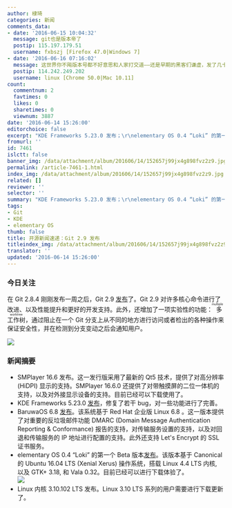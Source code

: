 ```yaml
---
author: 棣琦
categories: 新闻
comments_data:
- date: '2016-06-15 10:04:32'
  message: git也是版本帝了
  postip: 115.197.179.51
  username: fxbszj [Firefox 47.0|Windows 7]
- date: '2016-06-16 07:16:02'
  message: 这世界你不飚版本号都不好意思和人家打交道——还是早期的黑客们谦虚，发了几十个版本都是 0.x。。。
  postip: 114.242.249.202
  username: linux [Chrome 50.0|Mac 10.11]
count:
  commentnum: 2
  favtimes: 0
  likes: 0
  sharetimes: 0
  viewnum: 3887
date: '2016-06-14 15:26:00'
editorchoice: false
excerpt: "KDE Frameworks 5.23.0 发布；\r\nelementary OS 0.4 “Loki” 的第一个 Beta 版本发布。"
fromurl: ''
id: 7461
islctt: false
banner_img: /data/attachment/album/201606/14/152657j99jx4g898fvz2z9.jpg
permalink: /article-7461-1.html
index_img: /data/attachment/album/201606/14/152657j99jx4g898fvz2z9.jpg
related: []
reviewer: ''
selector: ''
summary: "KDE Frameworks 5.23.0 发布；\r\nelementary OS 0.4 “Loki” 的第一个 Beta 版本发布。"
tags:
- Git
- KDE
- elementary OS
thumb: false
title: 开源新闻速递：Git 2.9 发布
titleindex_img: /data/attachment/album/201606/14/152657j99jx4g898fvz2z9.jpg
translator: ''
updated: '2016-06-14 15:26:00'
---
```


### 今日关注


在 Git 2.8.4 刚刚发布一周之后，Git 2.9 [发布](https://raw.githubusercontent.com/git/git/master/Documentation/RelNotes/2.9.0.txt)了。Git 2.9 对许多核心命令进行了改进、以及性能提升和更好的开发支持。此外，还增加了一项实验性的功能：<ruby> 多工作树 <rp>  （ </rp> <rt>  multiple worktree </rt> <rp>  ） </rp></ruby>，通过阻止在一个 Git 分支上从不同的地方进行访问或者检出的各种操作来保证安全性，并在检测到分支变动之后会通知用户。


![](/data/attachment/album/201606/14/152657j99jx4g898fvz2z9.jpg)


### 新闻摘要


* SMPlayer 16.6 发布。这一发行版采用了最新的 Qt5 技术，提供了对高分辨率 (HiDPI) 显示的支持。SMPlayer 16.6.0 还提供了对带触摸屏的二位一体机的支持，以及对外接显示设备的支持。目前已经可以下载使用了。
* KDE Frameworks 5.23.0 [发布](https://www.kde.org/announcements/kde-frameworks-5.23.0.php)，修复了若干 bug，对一些功能进行了完善。
* BaruwaOS 6.8 [发布](https://www.baruwa.org/blog/2016/06/13/baruwaos-6.8-released/)。该系统基于 Red Hat 企业版 Linux 6.8 。这一版本提供了对重要的反垃圾邮件功能 DMARC (Domain Message Authentication Reporting & Conformance) 报告的支持，对传输服务设置的支持，以及对回退和传输服务的 IP 地址进行配置的支持。此外还支持 Let's Encrypt 的 SSL 证书服务。
* elementary OS 0.4 “Loki” 的第一个 Beta 版本[发布](http://blog.elementary.io/post/145881464631/loki-beta)。该版本基于 Canonical 的 Ubuntu 16.04 LTS (Xenial Xerus) 操作系统，搭载 Linux 4.4 LTS 内核, 以及 GTK+ 3.18, 和 Vala 0.32。目前已经可以进行下载体验了。  
![](/data/attachment/album/201606/14/152658mzbdqorwqedorud9.jpg)
* Linux 内核 3.10.102 LTS 发布。Linux 3.10 LTS 系列的用户需要进行下载更新了。